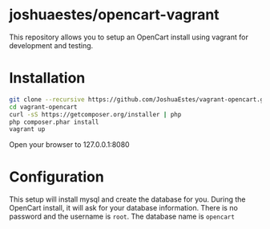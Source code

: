 joshuaestes/opencart-vagrant
============================

This repository allows you to setup an OpenCart install using
vagrant for development and testing.

# Installation

```bash
git clone --recursive https://github.com/JoshuaEstes/vagrant-opencart.git
cd vagrant-opencart
curl -sS https://getcomposer.org/installer | php
php composer.phar install
vagrant up
```

Open your browser to 127.0.0.1:8080

# Configuration

This setup will install mysql and create the database for you. During the
OpenCart install, it will ask for your database information. There is
no password and the username is `root`. The database name is `opencart`
